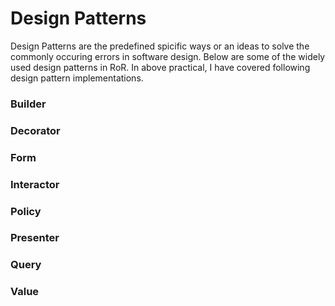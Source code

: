# Design Patterns

Design Patterns are the predefined spicific ways or an ideas to solve the commonly occuring errors in software design.
Below are some of the widely used design patterns in RoR.
In above practical, I have covered following design pattern implementations.

### Builder

### Decorator

### Form

### Interactor

### Policy

### Presenter

### Query

### Value
